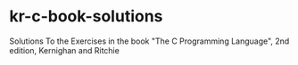 # kr-c-book-solutions
Solutions To the Exercises in the book "The C Programming Language", 2nd edition, Kernighan and Ritchie

